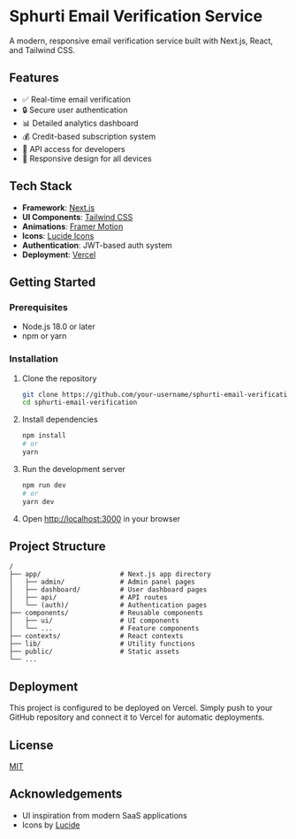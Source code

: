 # Sphurti Email Verification Service

A modern, responsive email verification service built with Next.js, React, and Tailwind CSS.

## Features

- ✅ Real-time email verification
- 🔒 Secure user authentication
- 📊 Detailed analytics dashboard
- 💰 Credit-based subscription system
- 🔗 API access for developers
- 📱 Responsive design for all devices

## Tech Stack

- **Framework**: [Next.js](https://nextjs.org/)
- **UI Components**: [Tailwind CSS](https://tailwindcss.com/)
- **Animations**: [Framer Motion](https://www.framer.com/motion/)
- **Icons**: [Lucide Icons](https://lucide.dev/)
- **Authentication**: JWT-based auth system
- **Deployment**: [Vercel](https://vercel.com)

## Getting Started

### Prerequisites

- Node.js 18.0 or later
- npm or yarn

### Installation

1. Clone the repository
   ```bash
   git clone https://github.com/your-username/sphurti-email-verification.git
   cd sphurti-email-verification
   ```

2. Install dependencies
   ```bash
   npm install
   # or
   yarn
   ```

3. Run the development server
   ```bash
   npm run dev
   # or
   yarn dev
   ```

4. Open [http://localhost:3000](http://localhost:3000) in your browser

## Project Structure

```
/
├── app/                    # Next.js app directory
│   ├── admin/              # Admin panel pages
│   ├── dashboard/          # User dashboard pages
│   ├── api/                # API routes
│   └── (auth)/             # Authentication pages
├── components/             # Reusable components
│   ├── ui/                 # UI components
│   └── ...                 # Feature components
├── contexts/               # React contexts
├── lib/                    # Utility functions
├── public/                 # Static assets
└── ...
```

## Deployment

This project is configured to be deployed on Vercel. Simply push to your GitHub repository and connect it to Vercel for automatic deployments.

## License

[MIT](LICENSE)

## Acknowledgements

- UI inspiration from modern SaaS applications
- Icons by [Lucide](https://lucide.dev/) 